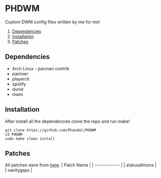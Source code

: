 # PHDWM
Custom DWM config files written by me for me!

1. [Dependencies](#dependencies)
2. [Installation](#installattion)
3. [Patches](#patches)

## Dependencies
 * Arch Linux - pacman contrib
 * pamixer
 * playerctl
 * spotify
 * dunst
 * maim

## Installation
After install all the dependencies clone the repo and run make!
```console
git clone https://github.com/Phandal/PHDWM
cd PHDWM
sudo make clean install
```

## Patches
All patches were from [here](https://dwm.suckless.org/patches/).
| Patch Name    |
| ------------- |
| statusallmons |
| vanitygaps    |
